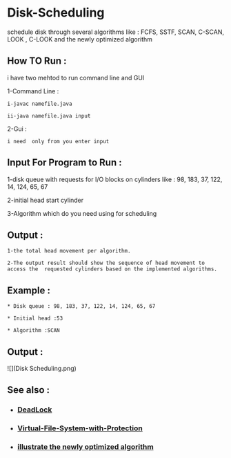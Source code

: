 # Disk-Scheduling

schedule disk through several algorithms like  : FCFS, SSTF, SCAN, C-SCAN, LOOK , C-LOOK and  the newly optimized algorithm

## How TO Run :
i have two mehtod to run command line and GUI 
 
 1-Command Line : 
 
    i-javac namefile.java
    
    ii-java namefile.java input
  
  2-Gui :
   
    i need  only from you enter input 

## Input For Program to Run :
  1-disk queue with requests for I/O blocks on cylinders like : 98, 183, 37, 122, 14, 124, 65, 67
  
  2-initial head start cylinder
  
  3-Algorithm which do you need using for scheduling
  
##  Output :
    1-the total head movement per algorithm.
    
    2-The output result should show the sequence of head movement to access the  requested cylinders based on the implemented algorithms.



## Example : 
    * Disk queue : 98, 183, 37, 122, 14, 124, 65, 67

    * Initial head :53 
    
    * Algorithm :SCAN

## Output :

![](Disk Scheduling.png)
    

## See also :
 * ### [DeadLock](https://github.com/MarwanaMostafa/DeadLock)

 * ### [Virtual-File-System-with-Protection](https://github.com/MarwanaMostafa/Virtual-File-System-with-Protection)
 
 * ### [illustrate the newly optimized algorithm](https://research.ijcaonline.org/volume93/number18/pxc3896046.pdf)
